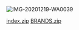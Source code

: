 ![IMG-20201219-WA0039](https://user-images.githubusercontent.com/82404688/114465775-3e067900-9bf0-11eb-9f24-92e80676c7a6.jpg)

[index.zip](https://github.com/mussasuleiman/advertisment/files/6299960/index.zip)
[BRANDS.zip](https://github.com/mussasuleiman/advertisment/files/6299963/BRANDS.zip)
